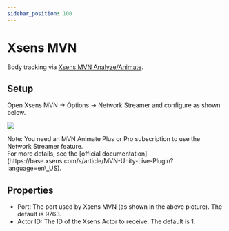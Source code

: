 ```yaml
---
sidebar_position: 100
---
```


# Xsens MVN

Body tracking via [Xsens MVN Analyze/Animate](https://base.xsens.com/s/motion-capture-mvn-software?language=en\_US).

## Setup

Open Xsens MVN -> Options -> Network Streamer and configure as shown below.

![](</images/image(9)(1)(1).jpg>)

<div className="hint hint-warning">
Note: You need an MVN Animate Plus or Pro subscription to use the Network Streamer feature.
</div>

<div className="hint hint-info">
For more details, see the [official documentation](https://base.xsens.com/s/article/MVN-Unity-Live-Plugin?language=en\_US).
</div>

## Properties

* Port: The port used by Xsens MVN (as shown in the above picture). The default is 9763.
* Actor ID: The ID of the Xsens Actor to receive. The default is 1.
